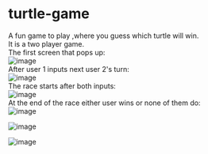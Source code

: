 # turtle-game
A fun game to play ,where you guess which turtle will win.<br/>
It is a two player game.<br/>
The first screen that pops up:<br/>
![image](https://user-images.githubusercontent.com/57854063/191823006-b3b69963-6951-4111-baf3-4c33101cb199.png)<br/>
After user 1 inputs next user 2's turn:<br/>
![image](https://user-images.githubusercontent.com/57854063/191823769-5e30a981-10ce-4c6e-98cd-90a4454ff35e.png)<br/>
The race starts after both inputs:<br/>
![image](https://user-images.githubusercontent.com/57854063/191824684-201c9414-c554-40d5-9fa5-c7895c3cfa1c.png)<br/>
At the end of the race either user wins or none of them do:<br/>
![image](https://user-images.githubusercontent.com/57854063/191824887-5bd33ac2-2505-4a9e-8b08-60628f98af3b.png)<br/>

![image](https://user-images.githubusercontent.com/57854063/191825415-6e184065-7ebe-4c3b-a951-249fbb15b989.png)

![image](https://user-images.githubusercontent.com/57854063/191825600-24ca606d-c318-4514-8bb6-6bb8b325a2e8.png)

